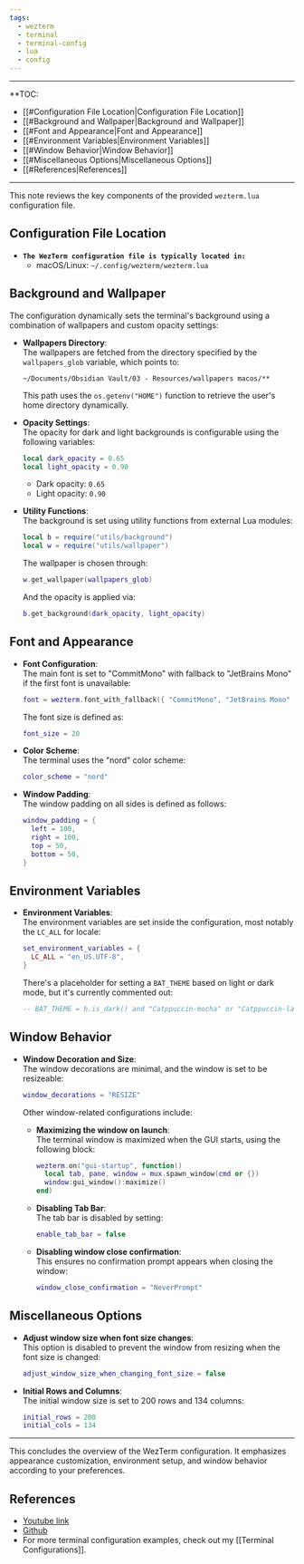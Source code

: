 ```yaml
---
tags:
  - wezterm
  - terminal
  - terminal-config
  - lua
  - config
---
```

---
**TOC:
- [[#Configuration File Location|Configuration File Location]]
- [[#Background and Wallpaper|Background and Wallpaper]]
- [[#Font and Appearance|Font and Appearance]]
- [[#Environment Variables|Environment Variables]]
- [[#Window Behavior|Window Behavior]]
- [[#Miscellaneous Options|Miscellaneous Options]]
- [[#References|References]]
---

This note reviews the key components of the provided `wezterm.lua` configuration file.

## Configuration File Location

- **`The WezTerm configuration file is typically located in:`**
  - macOS/Linux: `~/.config/wezterm/wezterm.lua`
## Background and Wallpaper

The configuration dynamically sets the terminal's background using a combination of wallpapers and custom opacity settings:

- **Wallpapers Directory**:  
  The wallpapers are fetched from the directory specified by the `wallpapers_glob` variable, which points to:

  ```plaintext
  ~/Documents/Obsidian Vault/03 - Resources/wallpapers macos/**
  ```

  This path uses the `os.getenv("HOME")` function to retrieve the user's home directory dynamically.

- **Opacity Settings**:  
  The opacity for dark and light backgrounds is configurable using the following variables:

  ```lua
  local dark_opacity = 0.65
  local light_opacity = 0.90
  ```

  - Dark opacity: `0.65`
  - Light opacity: `0.90`

- **Utility Functions**:  
  The background is set using utility functions from external Lua modules:
  
  ```lua
  local b = require("utils/background")
  local w = require("utils/wallpaper")
  ```

  The wallpaper is chosen through:

  ```lua
  w.get_wallpaper(wallpapers_glob)
  ```

  And the opacity is applied via:

  ```lua
  b.get_background(dark_opacity, light_opacity)
  ```

## Font and Appearance

- **Font Configuration**:  
  The main font is set to "CommitMono" with fallback to "JetBrains Mono" if the first font is unavailable:

  ```lua
  font = wezterm.font_with_fallback({ "CommitMono", "JetBrains Mono" })
  ```

  The font size is defined as:

  ```lua
  font_size = 20
  ```

- **Color Scheme**:  
  The terminal uses the "nord" color scheme:

  ```lua
  color_scheme = "nord"
  ```

- **Window Padding**:  
  The window padding on all sides is defined as follows:

  ```lua
  window_padding = {
    left = 100,
    right = 100,
    top = 50,
    bottom = 50,
  }
  ```

## Environment Variables

- **Environment Variables**:  
  The environment variables are set inside the configuration, most notably the `LC_ALL` for locale:

  ```lua
  set_environment_variables = {
    LC_ALL = "en_US.UTF-8",
  }
  ```

  There's a placeholder for setting a `BAT_THEME` based on light or dark mode, but it's currently commented out:

  ```lua
  -- BAT_THEME = h.is_dark() and "Catppuccin-mocha" or "Catppuccin-latte"
  ```

## Window Behavior

- **Window Decoration and Size**:  
  The window decorations are minimal, and the window is set to be resizeable:

  ```lua
  window_decorations = "RESIZE"
  ```

  Other window-related configurations include:

  - **Maximizing the window on launch**:  
    The terminal window is maximized when the GUI starts, using the following block:

    ```lua
    wezterm.on("gui-startup", function()
      local tab, pane, window = mux.spawn_window(cmd or {})
      window:gui_window():maximize()
    end)
    ```

  - **Disabling Tab Bar**:  
    The tab bar is disabled by setting:

    ```lua
    enable_tab_bar = false
    ```

  - **Disabling window close confirmation**:  
    This ensures no confirmation prompt appears when closing the window:

    ```lua
    window_close_confirmation = "NeverPrompt"
    ```

## Miscellaneous Options

- **Adjust window size when font size changes**:  
  This option is disabled to prevent the window from resizing when the font size is changed:

  ```lua
  adjust_window_size_when_changing_font_size = false
  ```

- **Initial Rows and Columns**:  
  The initial window size is set to 200 rows and 134 columns:

  ```lua
  initial_rows = 200
  initial_cols = 134
  ```

---

This concludes the overview of the WezTerm configuration. It emphasizes appearance customization, environment setup, and window behavior according to your preferences.

## References

- [Youtube link](https://youtu.be/hqP0XdB7VcA) 
- [Github](https://github.com/joshmedeski/dotfiles/tree/main/.config/wezterm)
- For more terminal configuration examples, check out my [[Terminal Configurations]].